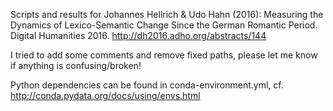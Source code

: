 Scripts and results for Johannes Hellrich & Udo Hahn (2016): Measuring the Dynamics of Lexico-Semantic Change Since the German Romantic Period. Digital Humanities 2016. http://dh2016.adho.org/abstracts/144

I tried to add some comments and remove fixed paths, please let me know if anything is confusing/broken!

Python dependencies can be found in conda-environment.yml, cf. http://conda.pydata.org/docs/using/envs.html
